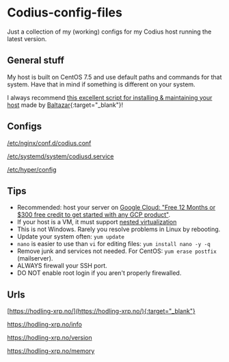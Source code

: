 # Codius-config-files
Just a collection of my (working) configs for my Codius host running the latest version.

## General stuff
My host is built on CentOS 7.5 and use default paths and commands for that system. Have that in mind if something is different on your system.

I always recommend [this excellent script for installing & maintaining your host](https://github.com/xrp-community/codius-install) made by [Baltazar](https://twitter.com/baltazar223){:target="_blank"}!

## Configs
[/etc/nginx/conf.d/codius.conf](https://raw.githubusercontent.com/jonaagenilsen/Codius-config-files/master/etc/nginx/conf.d/codius.conf)

[/etc/systemd/system/codiusd.service](https://raw.githubusercontent.com/jonaagenilsen/Codius-config-files/master/etc/systemd/system/codiusd.service)

[/etc/hyper/config](https://raw.githubusercontent.com/jonaagenilsen/Codius-config-files/master/etc/hyper/config)

## Tips
* Recommended: host your server on [Google Cloud: "Free 12 Months or $300 free credit to get started with any GCP product"](https://cloud.google.com/free/).
* If your host is a VM, it must support [nested virtualization](https://ilp-ix.link/1-2-1-selftest-fix/)
* This is not Windows. Rarely you resolve problems in Linux by rebooting.
* Update your system often: `yum update`
* `nano` is easier to use than `vi` for editing files: `yum install nano -y -q`
* Remove junk and services not needed. For CentOS: `yum erase postfix` (mailserver).
* ALWAYS firewall your SSH port.
* DO NOT enable root login if you aren't properly firewalled.

## Urls
[https://hodling-xrp.no/](https://hodling-xrp.no/){:target="_blank"}

https://hodling-xrp.no/info

https://hodling-xrp.no/version

https://hodling-xrp.no/memory
